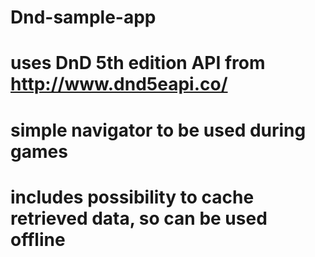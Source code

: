 # Dnd-sample-app
# uses DnD 5th edition API from http://www.dnd5eapi.co/
# simple navigator to be used during games
# includes possibility to cache retrieved data, so can be used offline
